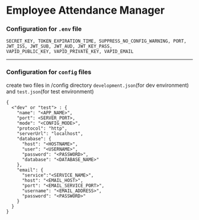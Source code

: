 # Employee Attendance Manager

### Configuration for ```.env``` file
```
SECRET_KEY, TOKEN_EXPIRATION_TIME, SUPPRESS_NO_CONFIG_WARNING, PORT, JWT_ISS, JWT_SUB, JWT_AUD, JWT_KEY_PASS,
VAPID_PUBLIC_KEY, VAPID_PRIVATE_KEY, VAPID_EMAIL
```
---
### Configuration for ```config``` files
create two files in /config directory ```development.json```(for dev environment) and ```test.json```(for test environment)
```
{
  <"dev" or "test"> : {
    "name": "<APP_NAME>",
    "port": <SERVER_PORT>,
    "mode": "<CONFIG_MODE>",
    "protocol": "http",
    "serverUrl": "localhost",
    "database": {
      "host": "<HOSTNAME>",
      "user": "<USERNAME>",
      "password": "<PASSWORD>",
      "database": "<DATABASE_NAME>"
    },
    "email": {
      "service":"<SERVICE_NAME>",
      "host": "<EMAIL_HOST>",
      "port": "<EMAIL_SERVICE_PORT>",
      "username": "<EMAIL_ADDRESS>",
      "password": "<PASSWORD>"
    }
  }
}
```
